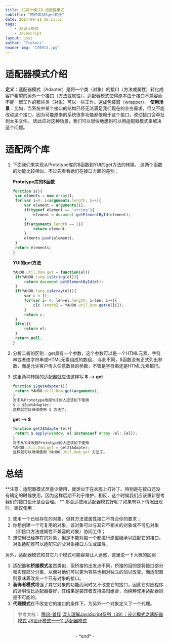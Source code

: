 ```yaml
---
title: JS设计模式8-适配器模式
subtitle: "两种库$和get转换"
date: 2017-09-11 16:11:51
tags: 
	- JS设计模式
	- JavaScript
layout: post
author: "Trekerz"
header-img: "170911.jpg"
---
```


# **适配器模式介绍**

**定义**：适配器模式（Adapter）是将一个类（对象）的接口（方法或属性）转化成客户希望的另外一个接口（方法或属性），​适配器模式使得原本由于接口不兼容而不能一起工作的那些类（对象）可以一些工作。速成包装器（wrapper）。
**使用场景**：比如，当系统中某个接口的结构已经无法满足我们现在的业务需求，但又不能改动这个接口，
​    因为可能原来的系统很多功能都依赖于这个接口，改动接口会牵扯到太多文件。
​    因此应对这种场景，我们可以很快地想到可以用适配器模式来解决这个问题。    

# 适配两个库

1. 下面我们来实现从Prototype库的$函数到YUI的get方法的转换。
   这两个函数的功能比较相似，不过先看看她们在接口方面的差别：

   **Prototype库的$函数**

   ```js
   function $(){
   	var elments = new Array();
   	for(var i=0; i<arguments.length; i++){
   		var element = arguments[i];
   		if(typeof element == 'string'){
   			element = document.getElementById(element);
   		}
   		if(arguments.length == 1){
   			return element;
   		}
   		elments.push(element);
   	}
   	return elements;
   }
   ```

   **YUI的get方法**

   ```js
   YAHOO.util.Dom.get = function(el){
   	if(YAHOO.lang.isString(el)){
   		return document.getElementById(el);
   	}
   	if(YAHOO.lang.isArray(el)){
   		var c = [];
   		for(var i= 0, len=el.length; i<len; i++){
   			c[c.length] = YAHOO.util.Dom.get(el[i]);
   		}
   		return c;
   	}
   	if(el){
   		return el;
   	}
   	return null;
   }
   ```

2. 分析二者的区别：get具有一个参数，这个参数可以是一个HTML元素、字符串或者由字符串或HTML元素组成的数组，
   与此不同，$函数没有正式列出参数，而是允许客户传入任意数目的参数，不管是字符串还是HTML元素都行。

3. 这里两种转换的适配器就应该这样写
   **$ –> get**

   ```js
   function $2getAdapter(){
   	return YAHOO.util.Dom.get(arguments);
   }
   对于从Prototype改投YUI的人应该如下使用
   $ = $2getAdapter;
   这样就可以继续使用 $ 方法了。
   ```

   **get –> $**

   ```js
   function get2$Adapter(el){
   	return $.apply(window, el instanceof Array ?el: [el]);
   }
   对于从YUI改投Prototype的人应该如下使用
   YAHOO.util.Dom.get = get2$Adapter;
   这样就可以继续使用 YAHOO.util.Dom.get 方法了。
   ```

# **总结**

**注意：适配器模式尽量少使用，就类似于在衣服上打补丁。特别是在接口还没有确定的时候使用，因为这样后期不利于维护，相反，这个时候我们应该重新思考我们的接口设计是否合理。 **
那合适使用适配器模式好呢？如果有以下情况出现时，建议使用：

1. 使用一个已经存在的对象，但其方法或属性接口不符合你的要求；
2. 你想创建一个可复用的对象，该对象可以与其它不相关的对象或不可见对象（即接口方法或属性不兼容的对象）协同工作；
3. 想使用已经存在的对象，但是不能对每一个都进行原型继承以匹配它的接口。对象适配器可以适配它的父对象接口方法或属性。

另外，适配器模式和其它几个模式可能容易让人迷惑，这里说一下大概的区别：

1. 适配器和**桥接模式**虽然类似，但桥接的出发点不同，桥接的目的是将接口部分和实现部分分离，从而对他们可以更为容易也相对独立的加以改变。而适配器则意味着改变一个已有对象的接口。
2. **装饰者模式**增强了其它对象的功能而同时又不改变它的接口，因此它对应程序的透明性比适配器要好，其结果是装饰者支持递归组合，而纯粹使用适配器则是不可能的。
3. **代理模式**在不改变它的接口的条件下，为另外一个对象定义了一个代理。

> 参考文档：
> [腾讯-曽探](http://www.alloyteam.com/2012/10/commonly-javascript-design-patterns-adapter-mode/)
> [深入理解JavaScript系列（39）：设计模式之适配器模式](http://www.cnblogs.com/TomXu/archive/2012/04/11/2435452.html)
> [JS设计模式——11.适配器模式](http://www.cnblogs.com/JChen666/p/3658551.html)

<br/>

<center>-&nbsp;*end*&nbsp;-</center>

<br/>